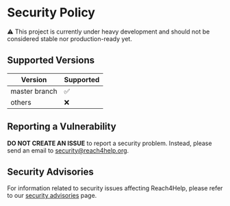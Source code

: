 # Security Policy

:warning: This project is currently under heavy development and should not be
considered stable nor production-ready yet.

## Supported Versions

| Version       | Supported          |
| ------------- | ------------------ |
| master branch | :white_check_mark: |
| others        | :x:                |

## Reporting a Vulnerability

**DO NOT CREATE AN ISSUE** to report a security problem.
Instead, please send an email to [security@reach4help.org](mailto:security@reach4help.org).

## Security Advisories

For information related to security issues affecting Reach4Help, please refer to our
[security advisories](https://github.com/reach4help/reach4help/security/advisories) page.
